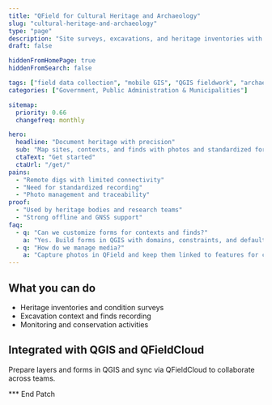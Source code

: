 ```yaml
---
title: "QField for Cultural Heritage and Archaeology"
slug: "cultural-heritage-and-archaeology"
type: "page"
description: "Site surveys, excavations, and heritage inventories with mobile GIS and QGIS forms."
draft: false

hiddenFromHomePage: true
hiddenFromSearch: false

tags: ["field data collection", "mobile GIS", "QGIS fieldwork", "archaeology", "cultural heritage", "site survey"]
categories: ["Government, Public Administration & Municipalities"]

sitemap:
  priority: 0.66
  changefreq: monthly

hero:
  headline: "Document heritage with precision"
  sub: "Map sites, contexts, and finds with photos and standardized forms—offline capable."
  ctaText: "Get started"
  ctaUrl: "/get/"
pains:
  - "Remote digs with limited connectivity"
  - "Need for standardized recording"
  - "Photo management and traceability"
proof:
  - "Used by heritage bodies and research teams"
  - "Strong offline and GNSS support"
faq:
  - q: "Can we customize forms for contexts and finds?"
    a: "Yes. Build forms in QGIS with domains, constraints, and defaults."
  - q: "How do we manage media?"
    a: "Capture photos in QField and keep them linked to features for clean documentation."
---
```


## What you can do
- Heritage inventories and condition surveys  
- Excavation context and finds recording  
- Monitoring and conservation activities

## Integrated with QGIS and QFieldCloud
Prepare layers and forms in QGIS and sync via QFieldCloud to collaborate across teams.

*** End Patch